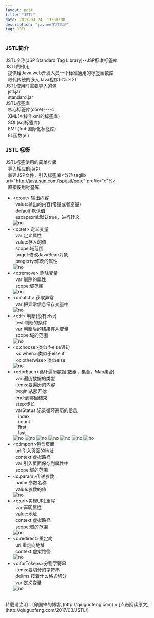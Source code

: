 ```yaml
---
layout: post
title: "JSTL"
date: 2017-03-24  13:00:00
description: "javaee学习笔记"
tag: JSTL 
---
```

### JSTL简介
JSTL全称(JSP Standard Tag Library)--JSP标准标签库<br />
JSTL的作用<br />
&nbsp;&nbsp;提供给Java web开发人员一个标准通用的标签函数库<br />
&nbsp;&nbsp;取代传统的嵌入Java程序(&lt;%%&gt;)<br />
JSTL使用时需要导入的包<br />
&nbsp;&nbsp;jstl.jar<br />
&nbsp;&nbsp;standard.jar<br />
JSTL标签库<br />
&nbsp;&nbsp;核心标签库(core)----c<br />
&nbsp;&nbsp;XML(X:操作xml的标签库)<br />
&nbsp;&nbsp;SQL(sql标签库)<br />
&nbsp;&nbsp;FMT(fmt:国际化标签库)<br />
&nbsp;&nbsp;EL函数(el)<br />
### JSTL 标签
JSTL标签使用的简单步骤<br />
&nbsp;&nbsp;导入相应的jar包<br />
&nbsp;&nbsp;新建JSP文件，引入标签库&lt;%@ taglib uri="http://java.sun.com/jsp/jstl/core" prefix="c"%&gt;<br />
&nbsp;&nbsp;直接使用标签库<br />
* &lt;c:out&gt;	输出内容<br />
&nbsp;&nbsp;value:输出的内容(常量或者变量)<br />
&nbsp;&nbsp;default:默认值<br />
&nbsp;&nbsp;escapexml:默认true，进行转义<br />
![no](/assets/active_images/javaweb/JSTL/1.png)
* &lt;c:set&gt;	定义变量<br />
&nbsp;&nbsp;var:定义属性<br />
&nbsp;&nbsp;value:存入的值<br />
&nbsp;&nbsp;scope:域范围<br />
&nbsp;&nbsp;target:修改JavaBean对象<br />
&nbsp;&nbsp;progerty:修改的属性<br />
![no](/assets/active_images/javaweb/JSTL/2.png)
* &lt;c:remove&gt;	删除变量<br />
&nbsp;&nbsp;var:删除的属性<br />
&nbsp;&nbsp;scope:域范围<br />
![no](/assets/active_images/javaweb/JSTL/3.png)
* &lt;c:catch&gt;	获取异常<br />
&nbsp;&nbsp;var:把异常信息保存变量中<br />
![no](/assets/active_images/javaweb/JSTL/4.png)
* &lt;c:if&gt;	判断(没有else)<br />
&nbsp;&nbsp;test:判断的条件<br />
&nbsp;&nbsp;var:判断后的结果存入变量<br />
&nbsp;&nbsp;scope:域的范围<br />
![no](/assets/active_images/javaweb/JSTL/5.png)
* &lt;c:choose&gt;类似if-else语句<br />
&nbsp;&nbsp;&lt;c:when&gt;:类似于else if<br />
&nbsp;&nbsp;&lt;c:otherwise&gt;:类似else<br />
![no](/assets/active_images/javaweb/JSTL/6.png)
* &lt;c:forEach&gt;循环遍历数据(数组，集合，Map集合)<br />
&nbsp;&nbsp;var:遍历数据的类型<br />
&nbsp;&nbsp;items:要遍历的内容<br />
&nbsp;&nbsp;begin:从那开始<br />
&nbsp;&nbsp;end:到哪里结束<br />
&nbsp;&nbsp;step:步长<br />
&nbsp;&nbsp;varStatus:记录循环遍历的信息<br />
&nbsp;&nbsp;&nbsp;&nbsp;index<br />
&nbsp;&nbsp;&nbsp;&nbsp;count<br />
&nbsp;&nbsp;&nbsp;&nbsp;first<br />
&nbsp;&nbsp;&nbsp;&nbsp;last<br />
![no](/assets/active_images/javaweb/JSTL/7.png)
![no](/assets/active_images/javaweb/JSTL/8.png)
![no](/assets/active_images/javaweb/JSTL/9.png)
![no](/assets/active_images/javaweb/JSTL/10.png)
![no](/assets/active_images/javaweb/JSTL/11.png)
![no](/assets/active_images/javaweb/JSTL/12.png)
![no](/assets/active_images/javaweb/JSTL/13.png)
* &lt;c:import&gt;包含页面<br />
&nbsp;&nbsp;url:引入页面的地址<br />
&nbsp;&nbsp;context:虚拟路径<br />
&nbsp;&nbsp;var:引入页面保存到属性中<br />
&nbsp;&nbsp;scope:域的范围<br />
* &lt;c:param&gt;传递参数<br />
&nbsp;&nbsp;name:参数名称<br />
&nbsp;&nbsp;value:参数的值<br />
![no](/assets/active_images/javaweb/JSTL/14.png)
* &lt;c:url&gt;实现URL重写<br />
&nbsp;&nbsp;var:声明属性<br />
&nbsp;&nbsp;value:地址<br />
&nbsp;&nbsp;context:虚拟路径<br />
&nbsp;&nbsp;scope:域的范围<br />
![no](/assets/active_images/javaweb/JSTL/15.png)
* &lt;c:redirect&gt;重定向<br />
&nbsp;&nbsp;url:重定向地址<br />
&nbsp;&nbsp;context:虚拟路径<br />
![no](/assets/active_images/javaweb/JSTL/16.png)
* &lt;c:forTokens&gt;分割字符串<br />
&nbsp;&nbsp;items:要切分的字符串<br />
&nbsp;&nbsp;delims:按着什么格式切分<br />
&nbsp;&nbsp;var:定义变量<br />
![no](/assets/active_images/javaweb/JSTL/17.png)
<br />
转载请注明：[邱国锋的博客](http://qiuguofeng.com) » [点击阅读原文](http://qiuguofeng.com/2017/03/JSTL/)

